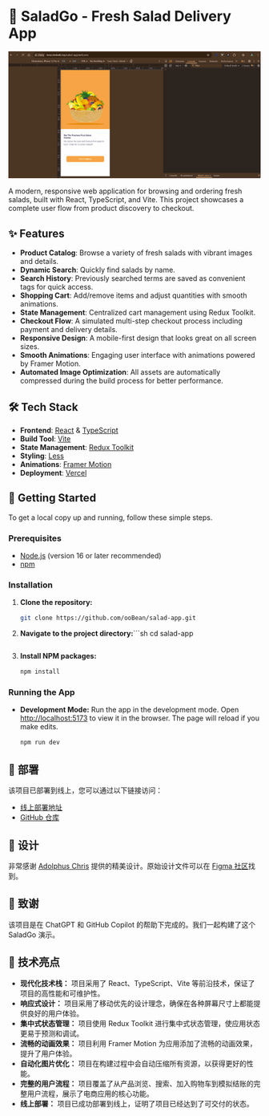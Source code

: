 # 🥗 SaladGo - Fresh Salad Delivery App

![SaladGo GIF](https://raw.githubusercontent.com/ooBean/AssetHub/main/gifs/saladGo/saladGo.gif)

A modern, responsive web application for browsing and ordering fresh salads, built with React, TypeScript, and Vite. This project showcases a complete user flow from product discovery to checkout.

## ✨ Features

- **Product Catalog**: Browse a variety of fresh salads with vibrant images and details.
- **Dynamic Search**: Quickly find salads by name.
- **Search History**: Previously searched terms are saved as convenient tags for quick access.
- **Shopping Cart**: Add/remove items and adjust quantities with smooth animations.
- **State Management**: Centralized cart management using Redux Toolkit.
- **Checkout Flow**: A simulated multi-step checkout process including payment and delivery details.
- **Responsive Design**: A mobile-first design that looks great on all screen sizes.
- **Smooth Animations**: Engaging user interface with animations powered by Framer Motion.
- **Automated Image Optimization**: All assets are automatically compressed during the build process for better performance.

## 🛠️ Tech Stack

- **Frontend**: [React](https://reactjs.org/) & [TypeScript](https://www.typescriptlang.org/)
- **Build Tool**: [Vite](https://vitejs.dev/)
- **State Management**: [Redux Toolkit](https://redux-toolkit.js.org/)
- **Styling**: [Less](https://lesscss.org/)
- **Animations**: [Framer Motion](https://www.framer.com/motion/)
- **Deployment**: [Vercel](https://vercel.com/)

## 🚀 Getting Started

To get a local copy up and running, follow these simple steps.

### Prerequisites

- [Node.js](https://nodejs.org/) (version 16 or later recommended)
- [npm](https://www.npmjs.com/)

### Installation

1.  **Clone the repository:**
    ```sh
    git clone https://github.com/ooBean/salad-app.git
    ```
2.  **Navigate to the project directory:**```sh
    cd salad-app
    ```
3.  **Install NPM packages:**
    ```sh
    npm install
    ```

### Running the App

- **Development Mode:**
  Run the app in the development mode. Open [http://localhost:5173](http://localhost:5173) to view it in the browser. The page will reload if you make edits.
  ```sh
  npm run dev
  ```

## 🚀 部署

该项目已部署到线上，您可以通过以下链接访问：

- [线上部署地址](http://bean.binballs.top/salad-app/)
- [GitHub 仓库](https://github.com/ooBean/salad-app)

## 🎨 设计

非常感谢 [Adolphus Chris](https://www.figma.com/@dev_khris) 提供的精美设计。原始设计文件可以在 [Figma 社区](https://www.figma.com/community/file/875021148028188871)找到。

## 🙏 致谢

该项目是在 ChatGPT 和 GitHub Copilot 的帮助下完成的。我们一起构建了这个 SaladGo 演示。

## 🌟 技术亮点

- **现代化技术栈：** 项目采用了 React、TypeScript、Vite 等前沿技术，保证了项目的高性能和可维护性。
- **响应式设计：** 项目采用了移动优先的设计理念，确保在各种屏幕尺寸上都能提供良好的用户体验。
- **集中式状态管理：** 项目使用 Redux Toolkit 进行集中式状态管理，使应用状态更易于预测和调试。
- **流畅的动画效果：** 项目利用 Framer Motion 为应用添加了流畅的动画效果，提升了用户体验。
- **自动化图片优化：** 项目在构建过程中会自动压缩所有资源，以获得更好的性能。
- **完整的用户流程：** 项目覆盖了从产品浏览、搜索、加入购物车到模拟结账的完整用户流程，展示了电商应用的核心功能。
- **线上部署：** 项目已成功部署到线上，证明了项目已经达到了可交付的状态。